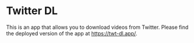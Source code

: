 # Twitter DL

This is an app that allows you to download videos from Twitter. Please find the deployed version of the app at https://twt-dl.app/.
